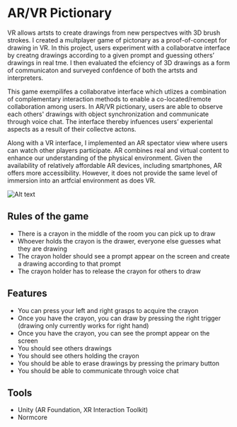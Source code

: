 # AR/VR Pictionary

VR allows artsts to create drawings from
new perspectves with 3D brush strokes.
I created a multplayer game of pictonary
as a proof-of-concept for drawing in VR.
In this project, users experiment with a
collaboratve interface by creatng
drawings according to a given prompt
and guessing others’ drawings in real
tme. I then evaluated the efciency of
3D drawings as a form of communicaton
and surveyed confdence of both the
artsts and interpreters.

This game exempilifes a collaboratve interface which utlizes a
combination of complementary interaction methods to enable a co-located/remote collaboration among users. In AR/VR pictionary, users are able to observe each others' drawings with object synchronization and communicate through voice chat. The interface thereby infuences
users’ experiental aspects as a result of
their collectve actons.

Along with a VR interface, I implemented an AR spectator view where users can watch other players participate. AR combines real and virtual
content to enhance our understanding of the
physical environment. Given the availability of relatively affordable AR devices, including smartphones, AR offers more accessibility. However, it does not provide the
same level of immersion into an artfcial
environment as does VR.

![Alt text](./arview.png?raw=true "Title")

## Rules of the game
- There is a crayon in the middle of the room you can pick up to draw
- Whoever holds the crayon is the drawer, everyone else guesses what they are drawing
- The crayon holder should see a prompt appear on the screen and create a drawing according to that prompt
- The crayon holder has to release the crayon for others to draw


## Features
- You can press your left and right grasps to acquire the crayon
- Once you have the crayon, you can draw by pressing the right trigger (drawing only currently works for right hand)
- Once you have the crayon, you can see the prompt appear on the screen
- You should see others drawings
- You should see others holding the crayon
- You should be able to erase drawings by pressing the primary button
- You should be able to communicate through voice chat

## Tools
- Unity (AR Foundation, XR Interaction Toolkit)
- Normcore

